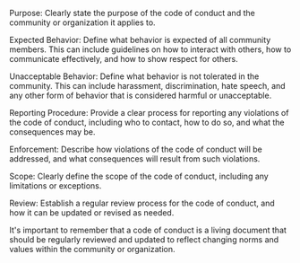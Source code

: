 Purpose: Clearly state the purpose of the code of conduct and the community or organization it applies to.

Expected Behavior: Define what behavior is expected of all community members. This can include guidelines on how to interact with others, how to communicate effectively, and how to show respect for others.

Unacceptable Behavior: Define what behavior is not tolerated in the community. This can include harassment, discrimination, hate speech, and any other form of behavior that is considered harmful or unacceptable.

Reporting Procedure: Provide a clear process for reporting any violations of the code of conduct, including who to contact, how to do so, and what the consequences may be.

Enforcement: Describe how violations of the code of conduct will be addressed, and what consequences will result from such violations.

Scope: Clearly define the scope of the code of conduct, including any limitations or exceptions.

Review: Establish a regular review process for the code of conduct, and how it can be updated or revised as needed.

It's important to remember that a code of conduct is a living document that should be regularly reviewed and updated to reflect changing norms and values within the community or organization.
